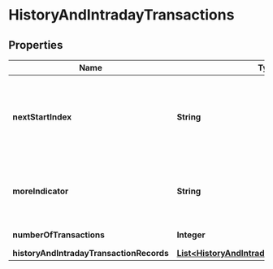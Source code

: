 # HistoryAndIntradayTransactions

## Properties
Name | Type | Description | Notes
------------ | ------------- | ------------- | -------------
**nextStartIndex** | **String** | For pagination - the starting index for retrieving the next page/batch of records. |  [optional]
**moreIndicator** | **String** | This field indicates that more records are available for retrieval. |  [optional]
**numberOfTransactions** | **Integer** | Number of Transactions |  [optional]
**historyAndIntradayTransactionRecords** | [**List&lt;HistoryAndIntradayTransactionRecords&gt;**](HistoryAndIntradayTransactionRecords.md) |  |  [optional]
